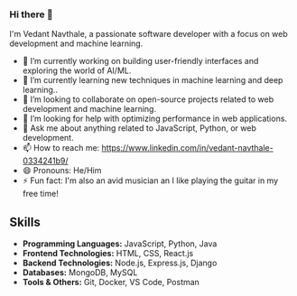 ### Hi there 👋

I'm Vedant Navthale, a passionate software developer with a focus on web development and machine learning.

- 🔭 I’m currently working on building user-friendly interfaces and exploring the world of AI/ML.
- 🌱 I’m currently learning new techniques in machine learning and deep learning..
- 👯 I’m looking to collaborate on open-source projects related to web development and machine learning.
- 🤔 I’m looking for help with optimizing performance in web applications.
- 💬 Ask me about anything related to JavaScript, Python, or web development.
- 📫 How to reach me: https://www.linkedin.com/in/vedant-navthale-0334241b9/
- 😄 Pronouns: He/Him
- ⚡ Fun fact: I'm also an avid musician an I like playing the guitar in my free time!

## Skills

- **Programming Languages:** JavaScript, Python, Java
- **Frontend Technologies:** HTML, CSS, React.js
- **Backend Technologies:** Node.js, Express.js, Django
- **Databases:** MongoDB, MySQL
- **Tools & Others:** Git, Docker, VS Code, Postman
